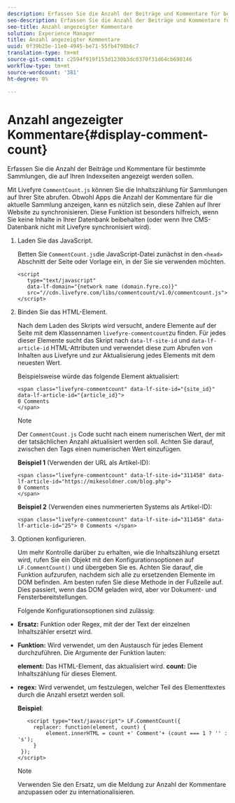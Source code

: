 ```yaml
---
description: Erfassen Sie die Anzahl der Beiträge und Kommentare für bestimmte Sammlungen, die auf Ihren Indexseiten angezeigt werden sollen.
seo-description: Erfassen Sie die Anzahl der Beiträge und Kommentare für bestimmte Sammlungen, die auf Ihren Indexseiten angezeigt werden sollen.
seo-title: Anzahl angezeigter Kommentare
solution: Experience Manager
title: Anzahl angezeigter Kommentare
uuid: 0f39b25e-11e0-4945-be71-55fb4798b6c7
translation-type: tm+mt
source-git-commit: c2594f919f153d1230b3dc0370f31d64cb698146
workflow-type: tm+mt
source-wordcount: '381'
ht-degree: 0%

---
```



# Anzahl angezeigter Kommentare{#display-comment-count}

Erfassen Sie die Anzahl der Beiträge und Kommentare für bestimmte Sammlungen, die auf Ihren Indexseiten angezeigt werden sollen.

Mit Livefyre `CommentCount.js` können Sie die Inhaltszählung für Sammlungen auf Ihrer Site abrufen. Obwohl Apps die Anzahl der Kommentare für die aktuelle Sammlung anzeigen, kann es nützlich sein, diese Zahlen auf Ihrer Website zu synchronisieren. Diese Funktion ist besonders hilfreich, wenn Sie keine Inhalte in Ihrer Datenbank beibehalten (oder wenn Ihre CMS-Datenbank nicht mit Livefyre synchronisiert wird).

1. Laden Sie das JavaScript.

   Betten Sie `CommentCount.js`die JavaScript-Datei zunächst in den `<head>` Abschnitt der Seite oder Vorlage ein, in der Sie sie verwenden möchten.

   ```
   <script 
      type="text/javascript" 
      data-lf-domain="{network name (domain.fyre.co)}" 
      src="//cdn.livefyre.com/libs/commentcount/v1.0/commentcount.js"> 
   </script>
   ```

1. Binden Sie das HTML-Element.

   Nach dem Laden des Skripts wird versucht, andere Elemente auf der Seite mit dem Klassennamen `livefyre-commentcount`zu finden. Für jedes dieser Elemente sucht das Skript nach `data-lf-site-id` und `data-lf-article-id` HTML-Attributen und verwendet diese zum Abrufen von Inhalten aus Livefyre und zur Aktualisierung jedes Elements mit dem neuesten Wert.

   Beispielsweise würde das folgende Element aktualisiert:

   ```
   <span class="livefyre-commentcount" data-lf-site-id="{site_id}" data-lf-article-id="{article_id}"> 
   0 Comments  
   </span>
   ```

   >[!NOTE]
   >
   >Der `CommentCount.js` Code sucht nach einem numerischen Wert, der mit der tatsächlichen Anzahl aktualisiert werden soll. Achten Sie darauf, zwischen den Tags einen numerischen Wert einzufügen.

   **Beispiel 1** (Verwenden der URL als Artikel-ID):

   ```
   <span class="livefyre-commentcount" data-lf-site-id="311458" data-lf-article-id="https://mikesoldner.com/blog.php">  
   0 Comments  
   </span>
   ```

   **Beispiel 2** (Verwenden eines nummerierten Systems als Artikel-ID):

   ```
   <span class="livefyre-commentcount" data-lf-site-id="311458" data-lf-article-id="25"> 0 Comments </span>
   ```

1. Optionen konfigurieren.

   Um mehr Kontrolle darüber zu erhalten, wie die Inhaltszählung ersetzt wird, rufen Sie ein Objekt mit den Konfigurationsoptionen auf `LF.CommentCount()` und übergeben Sie es. Achten Sie darauf, die Funktion aufzurufen, nachdem sich alle zu ersetzenden Elemente im DOM befinden. Am besten rufen Sie diese Methode in der Fußzeile auf. Dies passiert, wenn das DOM geladen wird, aber vor Dokument- und Fensterbereitstellungen.

   Folgende Konfigurationsoptionen sind zulässig:

* **Ersatz:** Funktion oder Regex, mit der der Text der einzelnen Inhaltszähler ersetzt wird.

* **Funktion:** Wird verwendet, um den Austausch für jedes Element durchzuführen. Die Argumente der Funktion lauten:

   **element:** Das HTML-Element, das aktualisiert wird.
   **count:** Die Inhaltszählung für dieses Element.

* **regex:** Wird verwendet, um festzulegen, welcher Teil des Elementtextes durch die Anzahl ersetzt werden soll.

   **Beispiel**:

   ```
      <script type="text/javascript"> LF.CommentCount({ 
        replacer: function(element, count) { 
            element.innerHTML = count +' Comment'+ (count === 1 ? '' : 's'); 
        } 
    }); 
   </script>
   ```

   >[!NOTE]
   >
   >Verwenden Sie den Ersatz, um die Meldung zur Anzahl der Kommentare anzupassen oder zu internationalisieren.
